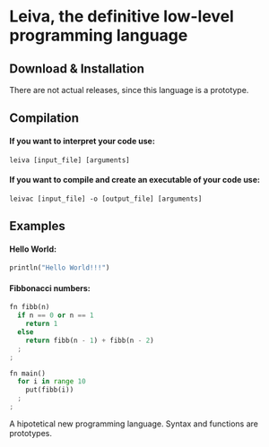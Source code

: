 # Leiva, the definitive low-level programming language
## Download & Installation
There are not actual releases, since this language is a prototype. 
## Compilation

#### If you want to interpret your code use:
```
leiva [input_file] [arguments]
```

#### If you want to compile and create an executable of your code use:
```
leivac [input_file] -o [output_file] [arguments]
```

## Examples
#### Hello World:
```rust
println("Hello World!!!")
```
#### Fibbonacci numbers:
```python
fn fibb(n)
  if n == 0 or n == 1
    return 1
  else 
    return fibb(n - 1) + fibb(n - 2)
  ;
;

fn main()
  for i in range 10
    put(fibb(i))
  ;
;

```
A hipotetical new programming language. Syntax and functions are prototypes.
